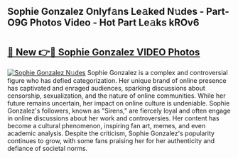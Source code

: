 ## Sophie Gonzalez Onlyf𝚊ns Le𝚊ked N𝚞des - Part-O9G Photos Video - Hot Part Le𝚊ks kROv6

# <h2><a href="http://ab42738.deff.icu/?id=Sophie+Gonzalez">🔗 New 👉🔴 Sophie Gonzalez VIDEO Photos</a></h2>

[![Sophie Gonzalez N𝚞des](https://i.imgur.com/rIISA9y.gif)](http://ab42738.deff.icu/?id=Sophie+Gonzalez)
Sophie Gonzalez is a complex and controversial figure who has defied categorization. Her unique brand of online presence has captivated and enraged audiences, sparking discussions about censorship, sexualization, and the nature of online communities. While her future remains uncertain, her impact on online culture is undeniable. Sophie Gonzalez's followers, known as "Sirens," are fiercely loyal and often engage in online discussions about her work and controversies. Her content has become a cultural phenomenon, inspiring fan art, memes, and even academic analysis. Despite the criticism, Sophie Gonzalez's popularity continues to grow, with some fans praising her for her authenticity and defiance of societal norms.
